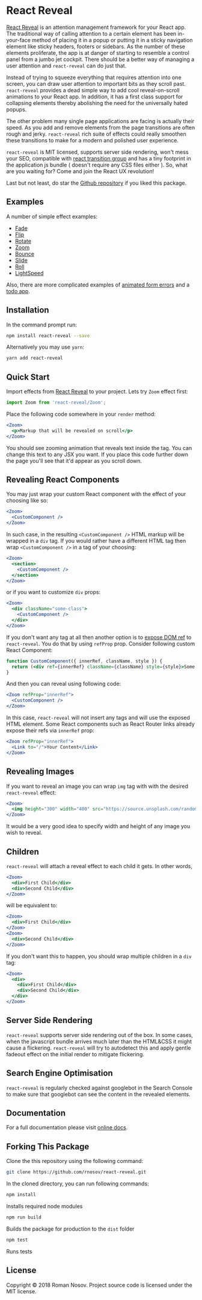 # React Reveal

[React Reveal](https://www.react-reveal.com/) is an attention management framework for your React app. The traditional way of calling attention to a certain element has been in-your-face method of placing it in a popup or putting it in a sticky navigation element like sticky headers, footers or sidebars. As the number of these elements proliferate, the app is at danger of starting to resemble a control panel from a jumbo jet cockpit. There should be a better way of managing a user attention and `react-reveal`  can do just that. 

Instead of trying to squeeze everything that requires attention into one screen, you can draw user attention to important bits as they scroll past. `react-reveal` provides a dead simple way to add cool reveal-on-scroll animations to your React app. In addition, it has a first class support for collapsing elements thereby abolishing the need for the universally hated popups.

The other problem many single page applications are facing is actually their speed. As you add and remove elements from the page transitions are often rough and jerky. `react-reveal` rich suite of effects could really smoothen these transitions to make for a modern and polished user experience.

`react-reveal` is MIT licensed, supports server side rendering, won't mess your SEO, compatible with [react transition group](https://www.react-reveal.com/docs/transition-group/) and has a tiny footprint in the application js bundle ( doesn't require any CSS files either ). So, what are you waiting for? Come and join the React UX revolution!

Last but not least, do star the [Github repository](https://github.com/rnosov/react-reveal) if you liked this package.

## Examples

A number of simple effect examples:
- [Fade](https://www.react-reveal.com/examples/common/fade/)
- [Flip](https://www.react-reveal.com/examples/common/flip/)
- [Rotate](https://www.react-reveal.com/examples/common/rotate/)
- [Zoom](https://www.react-reveal.com/examples/common/zoom/)
- [Bounce](https://www.react-reveal.com/examples/common/bounce/)
- [Slide](https://www.react-reveal.com/examples/common/slide/)
- [Roll](https://www.react-reveal.com/examples/common/roll/)
- [LightSpeed](https://www.react-reveal.com/examples/common/lightspeed/)


Also, there are more complicated examples of [animated form errors](https://www.react-reveal.com/examples/advanced/form/) and a [todo app](https://www.react-reveal.com/examples/advanced/todo/).

## Installation

In the command prompt run:

```sh
npm install react-reveal --save
```

Alternatively you may use `yarn`:

```sh
yarn add react-reveal
```

## Quick Start

Import effects from [React Reveal](https://www.npmjs.com/package/react-reveal) to your project. Lets try `Zoom` effect first:

```javascript
import Zoom from 'react-reveal/Zoom';
```

Place the following code somewhere in your `render` method: 

```jsx
<Zoom>
  <p>Markup that will be revealed on scroll</p>
</Zoom>
```

You should see zooming animation that reveals text inside the tag. You can change this text to any JSX you want. If you place this code further down the page you'll see that it'd appear as you scroll down.

## Revealing React Components

You may just wrap your custom React component with the effect of your choosing like so:

```jsx
<Zoom>  
  <CustomComponent />
</Zoom>
```

In such case, in the resulting `<CustomComponent />` HTML markup will be wrapped in a `div` tag. If you would rather have a different HTML tag then wrap `<CustomComponent />` in a tag of your choosing:

```jsx
<Zoom>
  <section>
    <CustomComponent />   
  </section>
</Zoom>
```

or if you want to customize `div` props:

```jsx
<Zoom>
  <div className="some-class">
    <CustomComponent />   
  </div>
</Zoom>
```

If you don't want any tag at all then another option is to [expose DOM ref](https://reactjs.org/docs/refs-and-the-dom.html#exposing-dom-refs-to-parent-components) to `react-reveal`. You do that by using `refProp` prop. Consider following custom React Component:

```jsx
function CustomComponent({ innerRef, className, style }) {
  return (<div ref={innerRef} className={className} style={style}>Some content</div>);
}
```

And then you can reveal using following code:

```jsx
<Zoom refProp="innerRef">
  <CustomComponent />   
</Zoom>
```

In this case, `react-reveal` will not insert any tags and will use the exposed HTML element. Some React components such as React Router links already expose their refs via `innerRef` prop:

```jsx
<Zoom refProp="innerRef">
  <Link to="/">Your Content</Link>
</Zoom>
```

## Revealing Images

If you want to reveal an image you can wrap `img` tag with with the desired `react-reveal` effect:

```jsx
<Zoom>
  <img height="300" width="400" src="https://source.unsplash.com/random/300x400" />
</Zoom>
```

It would be a very good idea to specify width and height of any image you wish to reveal.

## Children

`react-reveal` will attach a reveal effect to each child it gets. In other words,

```jsx
<Zoom>
  <div>First Child</div>
  <div>Second Child</div>
</Zoom>
```

will be equivalent to:

```jsx
<Zoom>
  <div>First Child</div>
</Zoom>
<Zoom>
  <div>Second Child</div>
</Zoom>  
```

If you don't want this to happen, you should wrap multiple children in a `div` tag:

```jsx
<Zoom>
  <div>
    <div>First Child</div>
    <div>Second Child</div>
  </div>
</Zoom>
```


## Server Side Rendering

`react-reveal` supports server side rendering out of the box. In some cases, when the javascript bundle arrives much later than the HTML&CSS it might cause a flickering. `react-reveal` will try to autodetect this and apply gentle fadeout effect on the initial render to mitigate flickering. 

## Search Engine Optimisation 

`react-reveal` is regularly checked against googlebot in the Search Console to make sure that googlebot can see the content in the revealed elements. 

## Documentation

For a full documentation please visit [online docs](https://www.react-reveal.com/docs/).

## Forking This Package

Clone the this repository using the following command:

```sh
git clone https://github.com/rnosov/react-reveal.git
```

In the cloned directory, you can run following commands:

```sh
npm install
```

Installs required node modules

```sh
npm run build
```

Builds the package for production to the `dist` folder

```sh
npm test
```

Runs tests

## License

Copyright © 2018 Roman Nosov. Project source code is licensed under the MIT license.
